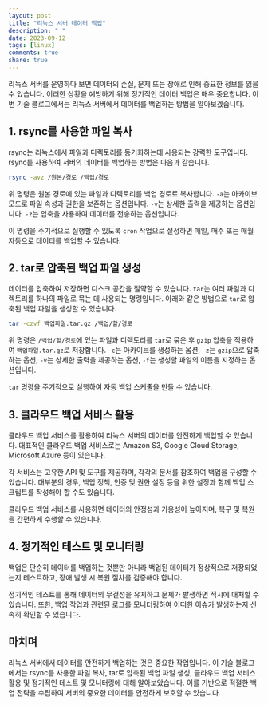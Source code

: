 ```yaml
---
layout: post
title: "리눅스 서버 데이터 백업"
description: " "
date: 2023-09-12
tags: [linux]
comments: true
share: true
---
```

리눅스 서버를 운영하다 보면 데이터의 손실, 문제 또는 장애로 인해 중요한 정보를 잃을 수 있습니다. 이러한 상황을 예방하기 위해 정기적인 데이터 백업은 매우 중요합니다. 이번 기술 블로그에서는 리눅스 서버에서 데이터를 백업하는 방법을 알아보겠습니다.

## 1. rsync를 사용한 파일 복사
rsync는 리눅스에서 파일과 디렉토리를 동기화하는데 사용되는 강력한 도구입니다. rsync를 사용하여 서버의 데이터를 백업하는 방법은 다음과 같습니다.

```bash
rsync -avz /원본/경로 /백업/경로
```

위 명령은 원본 경로에 있는 파일과 디렉토리를 백업 경로로 복사합니다. `-a`는 아카이브 모드로 파일 속성과 권한을 보존하는 옵션입니다. `-v`는 상세한 출력을 제공하는 옵션입니다. `-z`는 압축을 사용하여 데이터를 전송하는 옵션입니다. 

이 명령을 주기적으로 실행할 수 있도록 `cron` 작업으로 설정하면 매일, 매주 또는 매월 자동으로 데이터를 백업할 수 있습니다.

## 2. tar로 압축된 백업 파일 생성
데이터를 압축하여 저장하면 디스크 공간을 절약할 수 있습니다. `tar`는 여러 파일과 디렉토리를 하나의 파일로 묶는 데 사용되는 명령입니다. 아래와 같은 방법으로 `tar`로 압축된 백업 파일을 생성할 수 있습니다.

```bash
tar -czvf 백업파일.tar.gz /백업/할/경로
```

위 명령은 `/백업/할/경로`에 있는 파일과 디렉토리를 `tar`로 묶은 후 `gzip` 압축을 적용하여 `백업파일.tar.gz`로 저장합니다. `-c`는 아카이브를 생성하는 옵션, `-z`는 `gzip`으로 압축하는 옵션, `-v`는 상세한 출력을 제공하는 옵션, `-f`는 생성할 파일의 이름을 지정하는 옵션입니다.

`tar` 명령을 주기적으로 실행하여 자동 백업 스케줄을 만들 수 있습니다.

## 3. 클라우드 백업 서비스 활용
클라우드 백업 서비스를 활용하여 리눅스 서버의 데이터를 안전하게 백업할 수 있습니다. 대표적인 클라우드 백업 서비스로는 Amazon S3, Google Cloud Storage, Microsoft Azure 등이 있습니다. 

각 서비스는 고유한 API 및 도구를 제공하며, 각각의 문서를 참조하여 백업을 구성할 수 있습니다. 대부분의 경우, 백업 정책, 인증 및 권한 설정 등을 위한 설정과 함께 백업 스크립트를 작성해야 할 수도 있습니다.

클라우드 백업 서비스를 사용하면 데이터의 안정성과 가용성이 높아지며, 복구 및 복원을 간편하게 수행할 수 있습니다.

## 4. 정기적인 테스트 및 모니터링
백업은 단순히 데이터를 백업하는 것뿐만 아니라 백업된 데이터가 정상적으로 저장되었는지 테스트하고, 장애 발생 시 복원 절차를 검증해야 합니다. 

정기적인 테스트를 통해 데이터의 무결성을 유지하고 문제가 발생하면 적시에 대처할 수 있습니다. 또한, 백업 작업과 관련된 로그를 모니터링하여 어떠한 이슈가 발생하는지 신속히 확인할 수 있습니다.

## 마치며
리눅스 서버에서 데이터를 안전하게 백업하는 것은 중요한 작업입니다. 이 기술 블로그에서는 rsync를 사용한 파일 복사, tar로 압축된 백업 파일 생성, 클라우드 백업 서비스 활용 및 정기적인 테스트 및 모니터링에 대해 알아보았습니다. 이를 기반으로 적절한 백업 전략을 수립하여 서버의 중요한 데이터를 안전하게 보호할 수 있습니다.